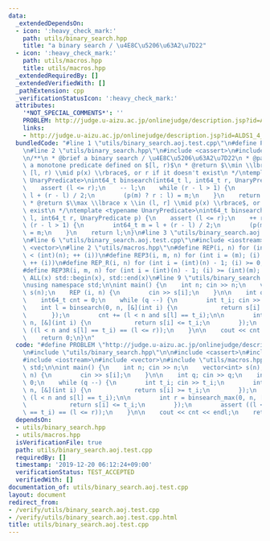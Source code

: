 ```yaml
---
data:
  _extendedDependsOn:
  - icon: ':heavy_check_mark:'
    path: utils/binary_search.hpp
    title: "a binary search / \u4E8C\u5206\u63A2\u7D22"
  - icon: ':heavy_check_mark:'
    path: utils/macros.hpp
    title: utils/macros.hpp
  _extendedRequiredBy: []
  _extendedVerifiedWith: []
  _pathExtension: cpp
  _verificationStatusIcon: ':heavy_check_mark:'
  attributes:
    '*NOT_SPECIAL_COMMENTS*': ''
    PROBLEM: http://judge.u-aizu.ac.jp/onlinejudge/description.jsp?id=ALDS1_4_B
    links:
    - http://judge.u-aizu.ac.jp/onlinejudge/description.jsp?id=ALDS1_4_B
  bundledCode: "#line 1 \"utils/binary_search.aoj.test.cpp\"\n#define PROBLEM \"http://judge.u-aizu.ac.jp/onlinejudge/description.jsp?id=ALDS1_4_B\"\
    \n#line 2 \"utils/binary_search.hpp\"\n#include <cassert>\n#include <cstdint>\n\
    \n/**\n * @brief a binary search / \u4E8C\u5206\u63A2\u7D22\n * @param[in] p \
    \ a monotone predicate defined on $[l, r)$\n * @return $\\min \\lbrace x \\in\
    \ [l, r) \\mid p(x) \\rbrace$, or r if it doesn't exist\n */\ntemplate <typename\
    \ UnaryPredicate>\nint64_t binsearch(int64_t l, int64_t r, UnaryPredicate p) {\n\
    \    assert (l <= r);\n    -- l;\n    while (r - l > 1) {\n        int64_t m =\
    \ l + (r - l) / 2;\n        (p(m) ? r : l) = m;\n    }\n    return r;\n}\n\n/**\n\
    \ * @return $\\max \\lbrace x \\in (l, r] \\mid p(x) \\rbrace$, or l if it doesn't\
    \ exist\n */\ntemplate <typename UnaryPredicate>\nint64_t binsearch_max(int64_t\
    \ l, int64_t r, UnaryPredicate p) {\n    assert (l <= r);\n    ++ r;\n    while\
    \ (r - l > 1) {\n        int64_t m = l + (r - l) / 2;\n        (p(m) ? l : r)\
    \ = m;\n    }\n    return l;\n}\n#line 3 \"utils/binary_search.aoj.test.cpp\"\n\
    \n#line 6 \"utils/binary_search.aoj.test.cpp\"\n#include <iostream>\n#include\
    \ <vector>\n#line 2 \"utils/macros.hpp\"\n#define REP(i, n) for (int i = 0; (i)\
    \ < (int)(n); ++ (i))\n#define REP3(i, m, n) for (int i = (m); (i) < (int)(n);\
    \ ++ (i))\n#define REP_R(i, n) for (int i = (int)(n) - 1; (i) >= 0; -- (i))\n\
    #define REP3R(i, m, n) for (int i = (int)(n) - 1; (i) >= (int)(m); -- (i))\n#define\
    \ ALL(x) std::begin(x), std::end(x)\n#line 9 \"utils/binary_search.aoj.test.cpp\"\
    \nusing namespace std;\n\nint main() {\n    int n; cin >> n;\n    vector<int>\
    \ s(n);\n    REP (i, n) {\n        cin >> s[i];\n    }\n\n    int q; cin >> q;\n\
    \    int64_t cnt = 0;\n    while (q --) {\n        int t_i; cin >> t_i;\n    \
    \    int l = binsearch(0, n, [&](int i) {\n            return s[i] >= t_i;\n \
    \       });\n        cnt += (l < n and s[l] == t_i);\n\n        int r = binsearch_max(0,\
    \ n, [&](int i) {\n            return s[i] <= t_i;\n        });\n        assert\
    \ ((l < n and s[l] == t_i) == (l <= r));\n    }\n\n    cout << cnt << endl;\n\
    \    return 0;\n}\n"
  code: "#define PROBLEM \"http://judge.u-aizu.ac.jp/onlinejudge/description.jsp?id=ALDS1_4_B\"\
    \n#include \"utils/binary_search.hpp\"\n\n#include <cassert>\n#include <cstdint>\n\
    #include <iostream>\n#include <vector>\n#include \"utils/macros.hpp\"\nusing namespace\
    \ std;\n\nint main() {\n    int n; cin >> n;\n    vector<int> s(n);\n    REP (i,\
    \ n) {\n        cin >> s[i];\n    }\n\n    int q; cin >> q;\n    int64_t cnt =\
    \ 0;\n    while (q --) {\n        int t_i; cin >> t_i;\n        int l = binsearch(0,\
    \ n, [&](int i) {\n            return s[i] >= t_i;\n        });\n        cnt +=\
    \ (l < n and s[l] == t_i);\n\n        int r = binsearch_max(0, n, [&](int i) {\n\
    \            return s[i] <= t_i;\n        });\n        assert ((l < n and s[l]\
    \ == t_i) == (l <= r));\n    }\n\n    cout << cnt << endl;\n    return 0;\n}\n"
  dependsOn:
  - utils/binary_search.hpp
  - utils/macros.hpp
  isVerificationFile: true
  path: utils/binary_search.aoj.test.cpp
  requiredBy: []
  timestamp: '2019-12-20 06:12:24+09:00'
  verificationStatus: TEST_ACCEPTED
  verifiedWith: []
documentation_of: utils/binary_search.aoj.test.cpp
layout: document
redirect_from:
- /verify/utils/binary_search.aoj.test.cpp
- /verify/utils/binary_search.aoj.test.cpp.html
title: utils/binary_search.aoj.test.cpp
---
```

